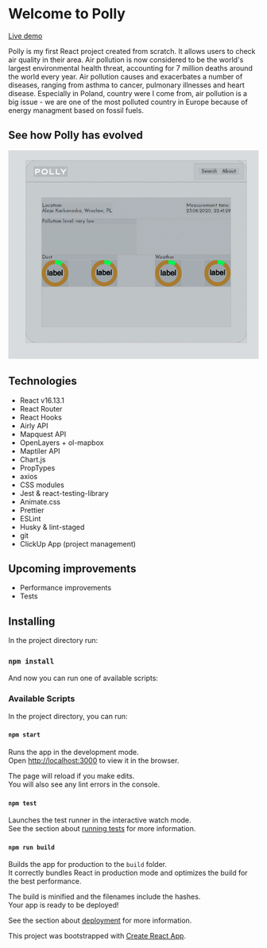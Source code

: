 # Welcome to Polly

[Live demo](https://damianwrooby.github.io/polly/)

Polly is my first React project created from scratch. It allows users to check air quality in their area. Air pollution is now considered to be the world's largest environmental health threat, accounting for 7 million deaths around the world every year. Air pollution causes and exacerbates a number of diseases, ranging from asthma to cancer, pulmonary illnesses and heart disease. Especially in Poland, country were I come from, air pollution is a big issue - we are one of the most polluted country in Europe because of energy managment based on fossil fuels.

## See how Polly has evolved

![Polly](https://github.com/DamianWrooby/polly/blob/master/src/assets/img/polly-evolution.gif)

## Technologies

- React v16.13.1
- React Router
- React Hooks
- Airly API
- Mapquest API
- OpenLayers + ol-mapbox
- Maptiler API
- Chart.js
- PropTypes
- axios
- CSS modules
- Jest & react-testing-library
- Animate.css
- Prettier
- ESLint
- Husky & lint-staged
- git
- ClickUp App (project management)

## Upcoming improvements

- Performance improvements
- Tests

## Installing

In the project directory run:

### `npm install`

And now you can run one of available scripts:

### Available Scripts

In the project directory, you can run:

#### `npm start`

Runs the app in the development mode.<br />
Open [http://localhost:3000](http://localhost:3000) to view it in the browser.

The page will reload if you make edits.<br />
You will also see any lint errors in the console.

#### `npm test`

Launches the test runner in the interactive watch mode.<br />
See the section about [running tests](https://facebook.github.io/create-react-app/docs/running-tests) for more information.

#### `npm run build`

Builds the app for production to the `build` folder.<br />
It correctly bundles React in production mode and optimizes the build for the best performance.

The build is minified and the filenames include the hashes.<br />
Your app is ready to be deployed!

See the section about [deployment](https://facebook.github.io/create-react-app/docs/deployment) for more information.

This project was bootstrapped with [Create React App](https://github.com/facebook/create-react-app).
